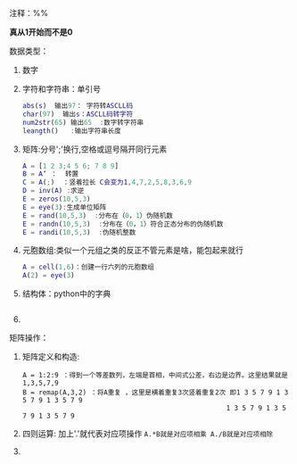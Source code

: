 注释：%%

**真从1开始而不是0**

数据类型：

1. 数字

2. 字符和字符串：单引号    

   ```matlab
   abs(s)  输出97： 字符转ASCLL码  
   char(97)  输出s：ASCLL码转字符
   num2str(65) 输出65  :数字转字符串
   leangth()   :输出字符串长度
   ```

   

3. 矩阵:分号';'换行,空格或逗号隔开同行元素

   ```matlab
   A = [1 2 3;4 5 6; 7 8 9]
   B = A‘ ：  转置
   C = A(;)  ：竖着拉长 C会变为1,4,7,2,5,8,3,6,9
   D = inv(A) :求逆
   E = zeros(10,5,3)
   E = eye(3):生成单位矩阵
   E = rand(10,5,3)  :分布在（0，1）伪随机数
   E = randn(10,5,3)  :分布在（0，1）符合正态分布的伪随机数
   E = randi(10,5,3)  :伪随机整数
   ```

   

4. 元胞数组:类似一个元组之类的反正不管元素是啥，能包起来就行

   ```matlab
   A = cell(1,6)：创建一行六列的元胞数组
   A(2) = eye(3)
   ```

   

5. 结构体：python中的字典

   ```matlab
   ```

   

6. 



矩阵操作：

1. 矩阵定义和构造:

   ```matl
   A = 1:2:9 ：得到一个等差数列，左端是首相，中间式公差，右边是边界。这里结果就是1,3,5,7,9
   B = remap(A,3,2) ：将A重复 ，这里是横着重复3次竖着重复2次 即1 3 5 7 9 1 3 5 7 9 1 3 5 7 9
   								  					  1 3 5 7 9 1 3 5 7 9 1 3 5 7 9
   ```

   

2. 四则运算: 加上'.'就代表对应项操作 `A.*B就是对应项相乘 A./B就是对应项相除`

3. 